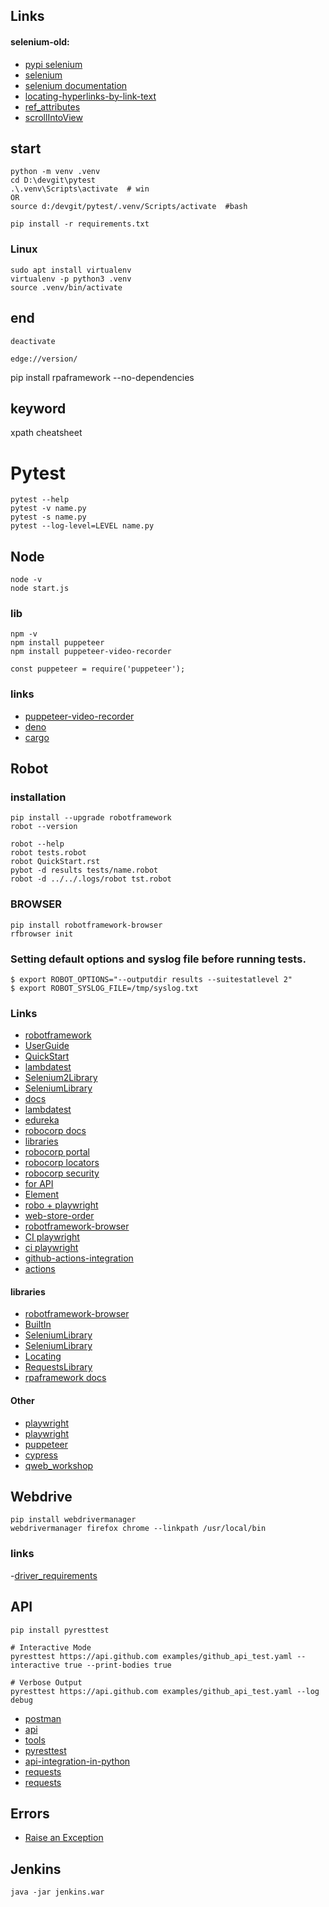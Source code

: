 ## Links
#### selenium-old:
- [pypi selenium](https://pypi.org/project/selenium/)
- [selenium](https://www.selenium.dev/)
- [selenium documentation](https://www.selenium.dev/documentation/en/)
- [locating-hyperlinks-by-link-text](https://selenium-python.readthedocs.io/locating-elements.html#locating-hyperlinks-by-link-text)
- [ref_attributes](https://www.w3schools.com/tags/ref_attributes.asp)
- [scrollIntoView](https://developer.mozilla.org/ru/docs/Web/API/Element/scrollIntoView)

## start
```
python -m venv .venv
cd D:\devgit\pytest
.\.venv\Scripts\activate  # win
OR
source d:/devgit/pytest/.venv/Scripts/activate  #bash

pip install -r requirements.txt
```
### Linux
```
sudo apt install virtualenv
virtualenv -p python3 .venv
source .venv/bin/activate
```

## end
`deactivate`

`edge://version/`

pip install rpaframework --no-dependencies

## keyword
xpath cheatsheet

# Pytest
```
pytest --help
pytest -v name.py
pytest -s name.py
pytest --log-level=LEVEL name.py
```

## Node

```
node -v
node start.js
```
### lib
```
npm -v
npm install puppeteer
npm install puppeteer-video-recorder
```
```nodejs
const puppeteer = require('puppeteer');
```
### links
- [puppeteer-video-recorder](https://github.com/shaynet10/puppeteer-video-recorder)
- [deno](https://deno.land/manual)
- [cargo](https://doc.rust-lang.org/cargo/getting-started/installation.html)


## Robot
### installation
```
pip install --upgrade robotframework
robot --version
```

```
robot --help
robot tests.robot
robot QuickStart.rst
pybot -d results tests/name.robot
robot -d ../../.logs/robot tst.robot
```
### BROWSER
```
pip install robotframework-browser
rfbrowser init
```

### Setting default options and syslog file before running tests.
```
$ export ROBOT_OPTIONS="--outputdir results --suitestatlevel 2"
$ export ROBOT_SYSLOG_FILE=/tmp/syslog.txt
```

### Links
- [robotframework](https://robotframework.org/)
- [UserGuide](https://robotframework.org/robotframework/latest/RobotFrameworkUserGuide.html)
- [QuickStart](https://github.com/robotframework/QuickStartGuide/blob/master/QuickStart.rst)
- [lambdatest](https://www.lambdatest.com/support/docs/robot-with-selenium-running-robot-automation-scripts-on-lambdatest-selenium-grid/)
- [Selenium2Library](https://robotframework.org/Selenium2Library/Selenium2Library.html)
- [SeleniumLibrary](https://robotframework.org/SeleniumLibrary/SeleniumLibrary.html)
- [docs](https://robocorp.com/docs/)
- [lambdatest](https://www.lambdatest.com/blog/robot-framework-tutorial/)
- [edureka](https://www.edureka.co/blog/robot-framework-tutorial/)
- [robocorp docs](https://robocorp.com/docs/courses/implementing-rpa-robots/process-definition-document)
- [libraries](https://robocorp.com/docs/libraries)
- [robocorp portal](https://robocorp.com/portal/)
- [robocorp locators](https://robocorp.com/docs/development-guide/browser/how-to-find-user-interface-elements-using-locators-in-web-applications)
- [robocorp security](https://robocorp.com/docs/development-guide/variables-and-secrets/vault)
- [for API](https://github.com/MarketSquare/robotframework-requests)
- [Element](https://developer.mozilla.org/en-US/docs/Web/API/Element)
- [robo + playwright](https://robocorp.com/docs/development-guide/browser/playwright)
- [web-store-order](https://robocorp.com/docs/development-guide/browser/web-store-order-robot)
- [robotframework-browser](https://github.com/MarketSquare/robotframework-browser#robotframework-browser)
- [CI playwright](https://github.com/microsoft/playwright-github-action)
- [ci playwright](https://playwright.dev/python/docs/ci/)
- [github-actions-integration](https://robocorp.com/docs/development-guide/integrations/github-actions-integration)
- [actions](https://github.com/features/actions)

#### libraries
- [robotframework-browser](https://robotframework-browser.org/)
- [BuiltIn](http://robotframework.org/robotframework/latest/libraries/BuiltIn.html)
- [SeleniumLibrary](https://github.com/robotframework/SeleniumLibrary)
- [SeleniumLibrary](https://robotframework.org/SeleniumLibrary/SeleniumLibrary.html)
- [Locating](https://robotframework.org/SeleniumLibrary/SeleniumLibrary.html#Locating%20elements)
- [RequestsLibrary](http://marketsquare.github.io/robotframework-requests/doc/RequestsLibrary.html)
- [rpaframework docs](https://rpaframework.org/)

#### Other
- [playwright](https://playwright.dev/python/docs/intro/)
- [playwright](https://playwright.dev/)
- [puppeteer](https://devdocs.io/puppeteer/)
- [cypress](https://www.cypress.io/)
- [qweb_workshop](https://github.com/qentinelqi/qweb_workshop)


## Webdrive
```
pip install webdrivermanager
webdrivermanager firefox chrome --linkpath /usr/local/bin
```

### links
-[driver_requirements](https://www.selenium.dev/documentation/en/webdriver/driver_requirements/)

## API

```
pip install pyresttest

# Interactive Mode
pyresttest https://api.github.com examples/github_api_test.yaml --interactive true --print-bodies true

# Verbose Output
pyresttest https://api.github.com examples/github_api_test.yaml --log debug
```

- [postman](https://www.guru99.com/postman-tutorial.html)
- [api](https://www.guru99.com/api-testing.html)
- [tools](https://www.guru99.com/top-6-api-testing-tool.html)
- [pyresttest](https://github.com/svanoort/pyresttest)
- [api-integration-in-python](https://realpython.com/api-integration-in-python/)
- [requests](https://docs.python-requests.org/en/master/index.html)
- [requests](https://realpython.com/python-requests/)


## Errors
- [Raise an Exception](https://www.w3schools.com/python/gloss_python_raise.asp)


## Jenkins
```
java -jar jenkins.war
```

